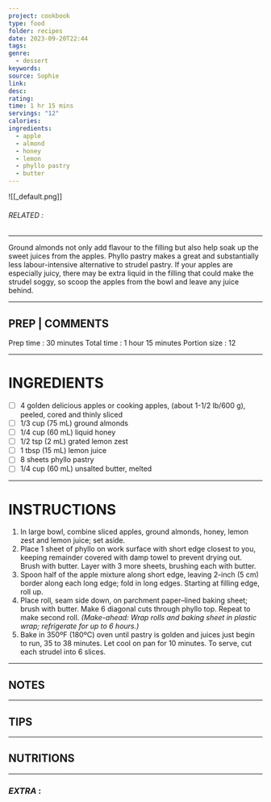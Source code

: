 ```yaml
---
project: cookbook
type: food
folder: recipes
date: 2023-09-20T22:44
tags: 
genre:
  - dessert
keywords: 
source: Sophie
link: 
desc: 
rating: 
time: 1 hr 15 mins
servings: "12"
calories: 
ingredients:
  - apple
  - almond
  - honey
  - lemon
  - phyllo pastry
  - butter
---
```


![[_default.png]]
###### *RELATED* : 
---
Ground almonds not only add flavour to the filling but also help soak up the sweet juices from the apples. Phyllo pastry makes a great and substantially less labour-intensive alternative to strudel pastry. If your apples are especially juicy, there may be extra liquid in the filling that could make the strudel soggy, so scoop the apples from the bowl and leave any juice behind.

---
## PREP | COMMENTS

Prep time : 30 minutes
Total time : 1 hour 15 minutes
Portion size : 12

---
# INGREDIENTS

- [ ] 4 golden delicious apples or cooking apples, (about 1-1/2 lb/600 g), peeled, cored and thinly sliced
- [ ] 1/3 cup (75 mL) ground almonds
- [ ] 1/4 cup (60 mL) liquid honey
- [ ] 1/2 tsp (2 mL) grated lemon zest
- [ ] 1 tbsp (15 mL) lemon juice
- [ ] 8 sheets phyllo pastry
- [ ] 1/4 cup (60 mL) unsalted butter, melted

---
# INSTRUCTIONS

1. In large bowl, combine sliced apples, ground almonds, honey, lemon zest and lemon juice; set aside.
2. Place 1 sheet of phyllo on work surface with short edge closest to you, keeping remainder covered with damp towel to prevent drying out. Brush with butter. Layer with 3 more sheets, brushing each with butter.
3. Spoon half of the apple mixture along short edge, leaving 2-inch (5 cm) border along each long edge; fold in long edges. Starting at filling edge, roll up.
4. Place roll, seam side down, on parchment paper–lined baking sheet; brush with butter. Make 6 diagonal cuts through phyllo top. Repeat to make second roll. _(Make-ahead: Wrap rolls and baking sheet in plastic wrap; refrigerate for up to 6 hours.)_
5. Bake in 350ºF (180ºC) oven until pastry is golden and juices just begin to run, 35 to 38 minutes. Let cool on pan for 10 minutes. To serve, cut each strudel into 6 slices.

---
## NOTES



---
## TIPS



---
## NUTRITIONS



---
### *EXTRA* :




